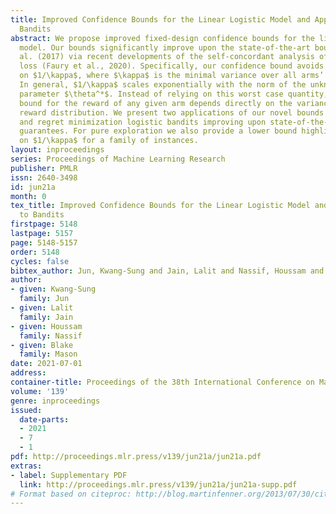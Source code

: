 ```yaml
---
title: Improved Confidence Bounds for the Linear Logistic Model and Applications to
  Bandits
abstract: We propose improved fixed-design confidence bounds for the linear logistic
  model. Our bounds significantly improve upon the state-of-the-art bound by Li et
  al. (2017) via recent developments of the self-concordant analysis of the logistic
  loss (Faury et al., 2020). Specifically, our confidence bound avoids a direct dependence
  on $1/\kappa$, where $\kappa$ is the minimal variance over all arms’ reward distributions.
  In general, $1/\kappa$ scales exponentially with the norm of the unknown linear
  parameter $\theta^*$. Instead of relying on this worst case quantity, our confidence
  bound for the reward of any given arm depends directly on the variance of that arm’s
  reward distribution. We present two applications of our novel bounds to pure exploration
  and regret minimization logistic bandits improving upon state-of-the-art performance
  guarantees. For pure exploration we also provide a lower bound highlighting a dependence
  on $1/\kappa$ for a family of instances.
layout: inproceedings
series: Proceedings of Machine Learning Research
publisher: PMLR
issn: 2640-3498
id: jun21a
month: 0
tex_title: Improved Confidence Bounds for the Linear Logistic Model and Applications
  to Bandits
firstpage: 5148
lastpage: 5157
page: 5148-5157
order: 5148
cycles: false
bibtex_author: Jun, Kwang-Sung and Jain, Lalit and Nassif, Houssam and Mason, Blake
author:
- given: Kwang-Sung
  family: Jun
- given: Lalit
  family: Jain
- given: Houssam
  family: Nassif
- given: Blake
  family: Mason
date: 2021-07-01
address:
container-title: Proceedings of the 38th International Conference on Machine Learning
volume: '139'
genre: inproceedings
issued:
  date-parts:
  - 2021
  - 7
  - 1
pdf: http://proceedings.mlr.press/v139/jun21a/jun21a.pdf
extras:
- label: Supplementary PDF
  link: http://proceedings.mlr.press/v139/jun21a/jun21a-supp.pdf
# Format based on citeproc: http://blog.martinfenner.org/2013/07/30/citeproc-yaml-for-bibliographies/
---
```

